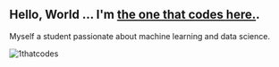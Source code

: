 ## Hello, World ... I'm [the one that codes here.](https://www.github.com/1thatcodes). 

Myself a student passionate about machine learning and data science.

<img src="https://github-readme-stats.vercel.app/api/top-langs/?username=1thatcodes" alt="1thatcodes" />
